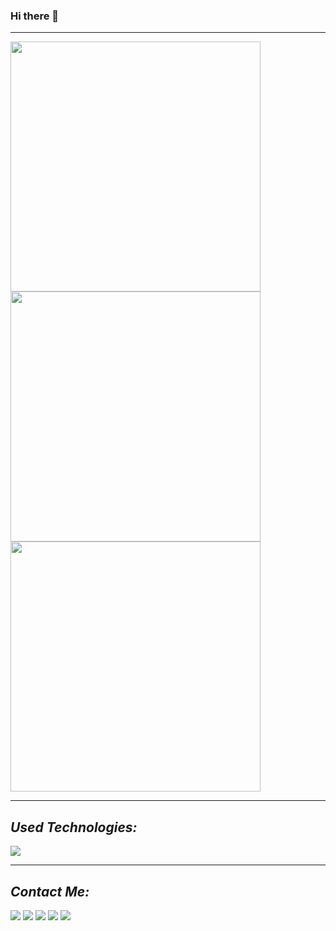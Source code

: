 ### Hi there 👋
<hr />

<img height="400px" src="https://github.com/Mishka-Sakhelashvili/RN__Booking__UI/blob/master/IMG/Screenshot_1613570795.png"/>
<img height="400px" src="https://github.com/Mishka-Sakhelashvili/RN__Booking__UI/blob/master/IMG/Screenshot_1613570803.png"/>
<img height="400px" src="https://github.com/Mishka-Sakhelashvili/RN__Booking__UI/blob/master/IMG/Screenshot_1613570821.png"/>




<hr />
<h2><i>Used Technologies: </i></h2>
<p>
<img src="https://img.shields.io/badge/React_Native-20232A?style=for-the-badge&logo=react&logoColor=61DAFB" />
</p>

<hr />
<h2><i>Contact Me: </i></h2>
<a href="mailto:Mishka.Sakhelashvili@gmail.com"
  ><img
    src="https://img.shields.io/badge/Gmail-D14836?style=for-the-badge&logo=gmail&logoColor=white"
/></a>
<a href="https://www.facebook.com/mishka.sakhelashvili/"
  ><img
    src="https://img.shields.io/badge/Facebook-1877F2?style=for-the-badge&logo=facebook&logoColor=white"
/></a>
<a href="https://twitter.com/MiSakhelashvili"
  ><img
    src="https://img.shields.io/badge/Twitter-1DA1F2?style=for-the-badge&logo=twitter&logoColor=white"
/></a>
<a href="https://www.linkedin.com/in/mikheil-sakhelashvili-2886a31aa/"
  ><img
    src="https://img.shields.io/badge/LinkedIn-0077B5?style=for-the-badge&logo=linkedin&logoColor=white"
/></a>
<a href="https://github.com/Mishka-Sakhelashvili"
  ><img
    src="https://img.shields.io/badge/GitHub-100000?style=for-the-badge&logo=github&logoColor=white"
/></a>
